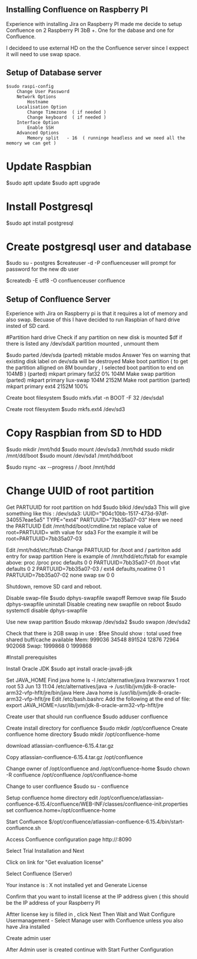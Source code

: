 
## Installing Confluence on Raspberry PI

Experience with installing Jira on Raspberry PI made me decide to 
setup Confluence on 2 Raspberry PI 3bB +.
One for the dabase and one for Confluence.

I decideed to use external HD on the the Confluence server since 
I exppect it will need to use swap space.

## Setup of Database server
```
$sudo raspi-config
    Change User Password
    Network Options 
        Hostname
    Localisation Option
        Change Timezone  ( if needed )
        Change keyboard  ( if needed )
    Interface Option
        Enable SSH
    Advanced Options
        Memory split   - 16  ( runninge headless and we need all the memory we can get )
```    
# Update Raspbian

$sudo aptt update
$sudo aptt upgrade

# Install Postgresql

$sudo apt install postgresql  

# Create postgresql  user and database
$sudo su - postgres
$createuser -d -P confluenceuser
    will prompt for password for the new db user

$createdb -E utf8 -O confluenceuser confluence


## Setup of  Confluence Server

Experience with Jira on Raspberry pi is that it requires a lot of memory and also  swap.
Becuase of this I have decided to run Raspbian of hard drive insted of SD card.

#Partition  hard drive
Check if any partition on new disk is mounted 
$df
if there is listed any  /dev/sdaX  partition mounted , unmount them

$sudo parted /dev/sda
(parted) mktable msdos
Answer  Yes on warning that existing disk label on dev/sda will be destroyed
Make boot partition ( to get the partition alligned on 8M boundary , I selected boot partition to end on 104MB )
(parted) mkpart primary fat32 0% 104M
Make swap partition 
(parted) mkpart primary liux-swap 104M 2152M
Make root partition
(parted) mkpart primary ext4 2152M 100%

Create boot filesystem
$sudo mkfs.vfat -n BOOT -F 32 /dev/sda1

Create root filesystem
$sudo mkfs.ext4 /dev/sd3

# Copy  Raspbian from SD to HDD
$sudo mkdir /mnt/hdd
$sudo mount /dev/sda3 /mnt/hdd
ssudo mkdir /mnt/dd/boot
$sudo mount /dev/sda1 /mnt/hdd/boot

$sudo rsync -ax --progress / /boot  /mnt/hdd

# Change UUID of root partition
Get PARTUUID  for root partition  on hdd
$sudo blkid /dev/sda3
This will give something like this :
/dev/sda3: UUID="904c10bb-1517-473d-97df-340557eae5a5" TYPE="ext4" PARTUUID="7bb35a07-03"
Here we need the PARTUUID
Edit /mnt/hdd/boot/cmdline.txt  replace value of root=PARTUUID= with value for sda3
For the example it will be root=PARTUUID=7bb35a07-03

Edit /mnt/hdd/etc/fstab
Change PARTUUID for  /boot  and /  partiriton
add entry for swap partition
Here is example of /mnt/hdd/etc/fstab for example above:
    proc            /proc           proc    defaults          0       0
    PARTUUID=7bb35a07-01  /boot           vfat    defaults          0       2
    PARTUUID=7bb35a07-03  /               ext4    defaults,noatime  0       1
    PARTUUID=7bb35a07-02  none            swap    sw          0       0

Shutdown, remove SD card and reboot.

Disable  swap-file
$sudo dphys-swapfile swapoff
Remove  swap file
$sudo dphys-swapfile uninstall
Disable creating new swapfile on reboot
$sudo systemctl disable dphys-swapfile

Use new swap partition
$sudo mkswap /dev/sda2
$sudo swapon /dev/sda2

Check that there is 2GB swap in use :
$fee
Should show :
              total        used        free      shared  buff/cache   available
Mem:         999036       34548      891524       12876       72964      902068
Swap:       1999868           0     1999868

#Install prerequisites

Install  Oracle JDK
$sudo apt install oracle-java8-jdk

Set JAVA_HOME 
Find java home 
ls -l /etc/alternative/java
lrwxrwxrwx 1 root root 53 Jun 13 11:04 /etc/alternatives/java -> /usr/lib/jvm/jdk-8-oracle-arm32-vfp-hflt/jre/bin/java
Here Java home is /usr/lib/jvm/jdk-8-oracle-arm32-vfp-hflt/jre
Edit /etc/bash.bashrc
Add the following at the end of file:
export JAVA_HOME=/usr/lib/jvm/jdk-8-oracle-arm32-vfp-hflt/jre



Create user that should run confluence
$sudo adduser confluence 

Create install directory for confluence 
$sudo mkdir /opt/confluence
Create confluence home directory
$sudo mkdir /opt/confluence-home

download atlassian-confluence-6.15.4.tar.gz

Copy  atlassian-confluence-6.15.4.tar.gz  /opt/confluence

Change owner of /opt/confluence and /opt/confluence-home
$sudo chown -R confluence /opt/confluence /opt/confluence-home

Change to user confluence 
$sudo su - confluence

Setup confluence home directory
edit /opt/confluence/atlassian-confluence-6.15.4/confluence/WEB-INF/classes/confluence-init.properties
set 
confluence.home=/opt/confluence-home


Start Confluence
$/opt/confluence/atlassian-confluence-6.15.4/bin/start-confluence.sh

Access  Confluence configuration page 
http://<ip of rpi-conflunece server>:8090

Select Trial Installation
and Next

Click on link for "Get evaluation license"

Select Confluence (Server)

Your instance is : X not installed yet  and Generate License



Confirm that you want to install license at the IP address given  ( this should be the IP address of your Raspberry PI

Aftter license key is filled in  , click Next
Then Wait and Wait
Configure Usermanagement - Select Manage user with Confluence unless you also have Jira installed

Create admin user

After Admin user is created continue with Start Further Configuration

